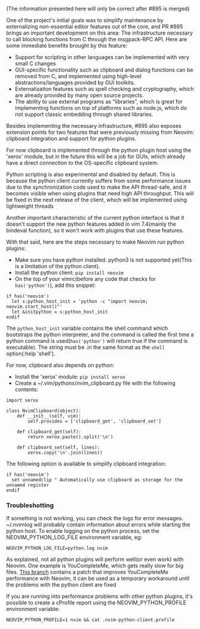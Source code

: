 (The information presented here will only be correct after #895 is merged)

One of the project's initial goals was to simplify maintenance by externalizing
non-essential editor features out of the core, and PR #895 brings an important
development on this area: The infrastructure necessary to call blocking
functions from C through the msgpack-RPC API. Here are some immediate benefits
brought by this feature:

- Support for scripting in other languages can be implemented with very small
  C changes
- GUI-specific functionality such as clipboard and dialog functions can be
  removed from C, and implemented using high-level abstractions/languages
  provided by GUI toolkits.
- Externalization features such as spell checking and cryptography, which are
  already provided by many open source projects.
- The ability to use external programs as "libraries", which is great for
  implementing functions on top of platforms such as node.js, which do not
  support classic embedding through shared libraries.

Besides implementing the necessary infrastructure, #895 also exposes extension
points for two features that were previously missing from Neovim: clipboard
integration and support for python plugins.

For now clipboard is implemented through the python plugin host using the
'xerox' module, but in the future this will be a job for GUIs, which already have
a direct connection to the OS-specific clipboard system.

Python scripting is also experimental and disabled by default. This is because
the python client currently suffers from some performance issues due to the
synchronization code used to make the API thread-safe, and it becomes visible
when using plugins that need high API throughput. This
will be fixed in the next release of the client, which will be implemented using
lightweight threads

Another important characteristic of the current python interface is that it
doesn't support the new python features added in vim 7.4(mainly the bindeval
function), so it won't work with plugins that use these features.

With that said, here are the steps necessary to make Neovim run python plugins:

- Make sure you have python installed. python3 is not supported yet(This is a
  limitation of the python client).
- Install the python client: `pip install neovim`
- On the top of your vimrc(before any code that checks for `has('python')`),
  add this snippet:

```vim
if has('neovim')
  let s:python_host_init = 'python -c "import neovim; neovim.start_host()"'
  let &initpython = s:python_host_init
endif
```

The `python_host_init` variable contains the shell command which bootstraps the
python interpreter, and the command is called the first time a python command
is used(`has('python')` will return true if the command is executable). The
string must be .in the same format as the `shell` option(:help 'shell').

For now, clipboard also depends on python:

- Install the 'xerox' module: `pip install xerox`
- Create a ~/.vim/pythonx/nvim_clipboard.py file with the following contents:

```
import xerox

class NvimClipboard(object):
    def __init__(self, vim):
        self.provides = ['clipboard_get', 'clipboard_set']

    def clipboard_get(self):
        return xerox.paste().split('\n')
    
    def clipboard_set(self, lines):
        xerox.copy('\n'.join(lines))
```

The following option is available to simplify clipboard integration:

```vim
if has('neovim')
  set unnamedclip " Automatically use clipboard as storage for the unnamed register
endif
```

### Troubleshotting

If something is not working, you can check the logs for error messages.
~/.nvimlog will probably contain information about errors while starting the
python host. To enable logging on the python process, set the
NEOVIM_PYTHON_LOG_FILE environment variable, eg:

```
NEOVIM_PYTHON_LOG_FILE=python.log nvim
```

As explained, not all python plugins will perform well(or even work) with
Neovim. One example is YouCompleteMe, which gets really slow for big files.
[This branch](https://github.com/tarruda/YouCompleteMe/tree/nvim2) contains a
patch that improves YouCompleteMe performance with Neovim, it can be used as a
temporary workaround until the problems with the python client are fixed

If you are running into performance problems with other python plugins, it's
possible to create a cProfile report using the NEOVIM_PYTHON_PROFILE
environment variable:

```
NEOVIM_PYTHON_PROFILE=1 nvim && cat .nvim-python-client.profile
```
